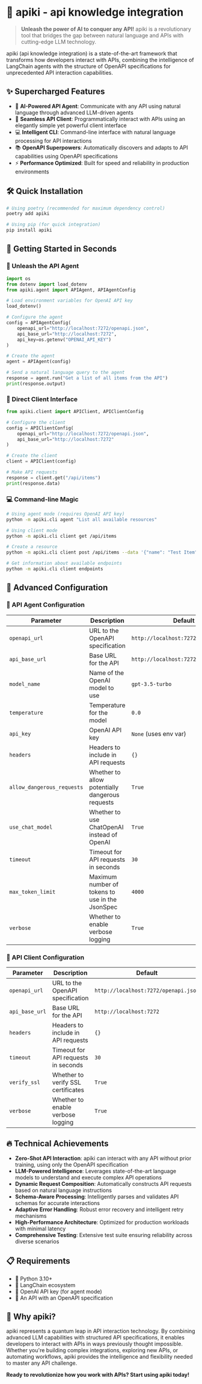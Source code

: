 # 🚀 apiki - api knowledge integration

> **Unleash the power of AI to conquer any API!** apiki is a revolutionary tool that bridges the gap between natural language and APIs with cutting-edge LLM technology.

apiki (api knowledge integration) is a state-of-the-art framework that transforms how developers interact with APIs, combining the intelligence of LangChain agents with the structure of OpenAPI specifications for unprecedented API interaction capabilities.

## ✨ Supercharged Features

- 🧠 **AI-Powered API Agent**: Communicate with any API using natural language through advanced LLM-driven agents
- 🔌 **Seamless API Client**: Programmatically interact with APIs using an elegantly simple yet powerful client interface
- 💻 **Intelligent CLI**: Command-line interface with natural language processing for API interactions
- 📚 **OpenAPI Superpowers**: Automatically discovers and adapts to API capabilities using OpenAPI specifications
- ⚡ **Performance Optimized**: Built for speed and reliability in production environments

## 🛠️ Quick Installation

```bash
# Using poetry (recommended for maximum dependency control)
poetry add apiki

# Using pip (for quick integration)
pip install apiki
```

## 🚀 Getting Started in Seconds

### 🧠 Unleash the API Agent

```python
import os
from dotenv import load_dotenv
from apiki.agent import APIAgent, APIAgentConfig

# Load environment variables for OpenAI API key
load_dotenv()

# Configure the agent
config = APIAgentConfig(
    openapi_url="http://localhost:7272/openapi.json",
    api_base_url="http://localhost:7272",
    api_key=os.getenv("OPENAI_API_KEY")
)

# Create the agent
agent = APIAgent(config)

# Send a natural language query to the agent
response = agent.run("Get a list of all items from the API")
print(response.output)
```

### 🔌 Direct Client Interface

```python
from apiki.client import APIClient, APIClientConfig

# Configure the client
config = APIClientConfig(
    openapi_url="http://localhost:7272/openapi.json",
    api_base_url="http://localhost:7272"
)

# Create the client
client = APIClient(config)

# Make API requests
response = client.get("/api/items")
print(response.data)
```

### 💻 Command-line Magic

```bash
# Using agent mode (requires OpenAI API key)
python -m apiki.cli agent "List all available resources"

# Using client mode
python -m apiki.cli client get /api/items

# Create a resource
python -m apiki.cli client post /api/items --data '{"name": "Test Item", "description": "Created via CLI"}'

# Get information about available endpoints
python -m apiki.cli client endpoints
```

## 🔧 Advanced Configuration

### 🧠 API Agent Configuration

| Parameter               | Description                                       | Default                           |
|-------------------------|---------------------------------------------------|-----------------------------------|
| `openapi_url`           | URL to the OpenAPI specification                  | `http://localhost:7272/openapi.json` |
| `api_base_url`          | Base URL for the API                              | `http://localhost:7272`           |
| `model_name`            | Name of the OpenAI model to use                   | `gpt-3.5-turbo`                   |
| `temperature`           | Temperature for the model                         | `0.0`                             |
| `api_key`               | OpenAI API key                                    | `None` (uses env var)             |
| `headers`               | Headers to include in API requests                | `{}`                              |
| `allow_dangerous_requests` | Whether to allow potentially dangerous requests | `True`                            |
| `use_chat_model`        | Whether to use ChatOpenAI instead of OpenAI        | `True`                            |
| `timeout`               | Timeout for API requests in seconds               | `30`                              |
| `max_token_limit`       | Maximum number of tokens to use in the JsonSpec   | `4000`                            |
| `verbose`               | Whether to enable verbose logging                 | `True`                            |

### 🔌 API Client Configuration

| Parameter               | Description                                       | Default                           |
|-------------------------|---------------------------------------------------|-----------------------------------|
| `openapi_url`           | URL to the OpenAPI specification                  | `http://localhost:7272/openapi.json` |
| `api_base_url`          | Base URL for the API                              | `http://localhost:7272`           |
| `headers`               | Headers to include in API requests                | `{}`                              |
| `timeout`               | Timeout for API requests in seconds               | `30`                              |
| `verify_ssl`            | Whether to verify SSL certificates                | `True`                            |
| `verbose`               | Whether to enable verbose logging                 | `True`                            |

## 🔥 Technical Achievements

- **Zero-Shot API Interaction**: apiki can interact with any API without prior training, using only the OpenAPI specification
- **LLM-Powered Intelligence**: Leverages state-of-the-art language models to understand and execute complex API operations
- **Dynamic Request Composition**: Automatically constructs API requests based on natural language instructions
- **Schema-Aware Processing**: Intelligently parses and validates API schemas for accurate interactions
- **Adaptive Error Handling**: Robust error recovery and intelligent retry mechanisms
- **High-Performance Architecture**: Optimized for production workloads with minimal latency
- **Comprehensive Testing**: Extensive test suite ensuring reliability across diverse scenarios

## 📋 Requirements

- 🐍 Python 3.10+
- 🔗 LangChain ecosystem
- 🔑 OpenAI API key (for agent mode)
- 📄 An API with an OpenAPI specification

## 🌟 Why apiki?

apiki represents a quantum leap in API interaction technology. By combining advanced LLM capabilities with structured API specifications, it enables developers to interact with APIs in ways previously thought impossible. Whether you're building complex integrations, exploring new APIs, or automating workflows, apiki provides the intelligence and flexibility needed to master any API challenge.

**Ready to revolutionize how you work with APIs? Start using apiki today!**
